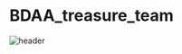 # BDAA_treasure_team
![header](https://capsule-render.vercel.app/api?type=waving&color=auto&height=300&section=header&text=BDAA_데이터_속_보물_찾기_팀_아자아자_화이팅!!&fontSize=30)
